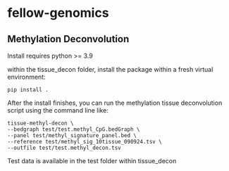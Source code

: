 # fellow-genomics

## Methylation Deconvolution

Install requires python >= 3.9

within the tissue_decon folder, install the package within a fresh virtual environment:

```
pip install .
```

After the install finishes, you can run the methylation tissue deconvolution script using the command line like:

```
tissue-methyl-decon \
--bedgraph test/test.methyl_CpG.bedGraph \
--panel test/methyl_signature_panel.bed \
--reference test/methyl_sig_10tissue_090924.tsv \
--outfile test/test.methyl_decon.tsv 
```

Test data is available in the test folder within tissue_decon
